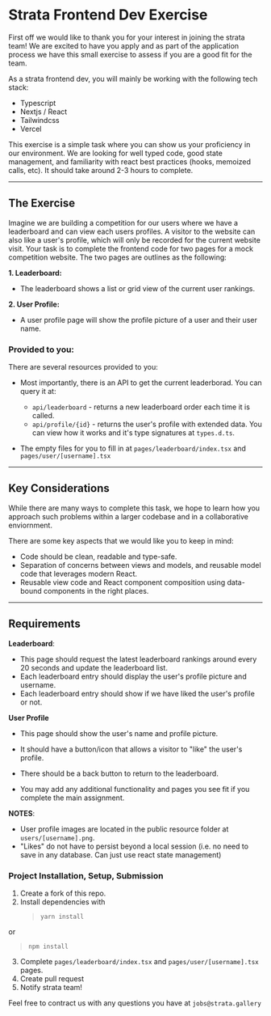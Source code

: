 # Strata Frontend Dev Exercise

First off we would like to thank you for your interest in joining the strata team! We are excited to have you apply and as part of the application process we have this small exercise to assess if you are a good fit for the team.

As a strata frontend dev, you will mainly be working with the following tech stack:

- Typescript
- Nextjs / React
- Tailwindcss
- Vercel

This exercise is a simple task where you can show us your proficiency in our environment. We are looking for well typed code, good state management, and familiarity with react best practices (hooks, memoized calls, etc). It should take around 2-3 hours to complete.

---

## The Exercise

Imagine we are building a competition for our users where we have a leaderboard and can view each users profiles. A visitor to the website can also like a user's profile, which will only be recorded for the current website visit. Your task is to complete the frontend code for two pages for a mock competition website. The two pages are outlines as the following:

**1. Leaderboard:**

- The leaderboard shows a list or grid view of the current user rankings.

**2. User Profile:**

- A user profile page will show the profile picture of a user and their user name.

### Provided to you:

There are several resources provided to you:

- Most importantly, there is an API to get the current leaderborad. You can query it at:

  - `api/leaderboard` - returns a new leaderboard order each time it is called.
  - `api/profile/{id}` - returns the user's profile with extended data.
    You can view how it works and it's type signatures at `types.d.ts`.

- The empty files for you to fill in at `pages/leaderboard/index.tsx` and `pages/user/[username].tsx`

---

## Key Considerations

While there are many ways to complete this task, we hope to learn how you approach such problems within a larger codebase and in a collaborative enviornment.

There are some key aspects that we would like you to keep in mind:

- Code should be clean, readable and type-safe.
- Separation of concerns between views and models, and reusable model code that leverages modern React.
- Reusable view code and React component composition using data-bound components in the right places.

---

## Requirements

**Leaderboard**:

- This page should request the latest leaderboard rankings around every 20 seconds and update the leaderboard list.
- Each leaderboard entry should display the user's profile picture and username.
- Each leaderboard entry should show if we have liked the user's profile or not.

**User Profile**

- This page should show the user's name and profile picture.
- It should have a button/icon that allows a visitor to "like" the user's profile.
- There should be a back button to return to the leaderboard.

- You may add any additional functionality and pages you see fit if you complete the main assignment.

**NOTES**:

- User profile images are located in the public resource folder at `users/[username].png`.
- "Likes" do not have to persist beyond a local session (i.e. no need to save in any database. Can just use react state management)

### Project Installation, Setup, Submission

1. Create a fork of this repo.
2. Install dependencies with
   > `yarn install`

or

> `npm install`

3. Complete `pages/leaderboard/index.tsx` and `pages/user/[username].tsx` pages.
4. Create pull request
5. Notify strata team!

Feel free to contract us with any questions you have at `jobs@strata.gallery`
